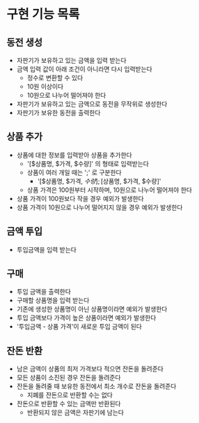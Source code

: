 # 구현 기능 목록

## 동전 생성
- 자판기가 보유하고 있는 금액을 입력 받는다
- 금액 입력 값이 아래 조건이 아니라면 다시 입력받는다
  - 정수로 변환할 수 있다
  - 10원 이상이다
  - 10원으로 나누어 떨어져야 한다
- 자판기가 보유하고 있는 금액으로 동전을 무작위로 생성한다
- 자판기가 보유한 동전을 출력한다

## 상품 추가
- 상품에 대한 정보를 입력받아 상품을 추가한다
    - '[$상품명, $가격, $수량]' 의 형태로 입력받는다
    - 상품이 여러 개일 때는 ';' 로 구분한다
        - '[$상품명, $가격, $수량];[$상품명, $가격, $수량]'
    - 상품 가격은 100원부터 시작하며, 10원으로 나누어 떨어져야 한다
- 상품 가격이 100원보다 작을 경우 예외가 발생한다
- 상품 가격이 10원으로 나누어 떨어지지 않을 경우 예외가 발생한다

## 금액 투입
- 투입금액을 입력 받는다

## 구매
- 투입 금액을 출력한다
- 구매할 상품명을 입력 받는다
- 기존에 생성한 상품명이 아닌 상품명이라면 예외가 발생한다
- 투입 금액보다 가격이 높은 상품이라면 예외가 발생한다
- '투입금액 - 상품 가격'이 새로운 투입 금액이 된다

## 잔돈 반환
- 남은 금액이 상품의 최저 가격보다 적으면 잔돈을 돌려준다
- 모든 상품이 소진된 경우 잔돈을 돌려준다
- 잔돈을 돌려줄 때 보유한 동전에서 최소 개수로 잔돈을 돌려준다
    - 지폐를 잔돈으로 반환할 수는 없다
- 잔돈으로 반환할 수 있는 금액만 반환된다
    - 반환되지 않은 금액은 자판기에 남는다
